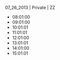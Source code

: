 07_26_2013 | Private | ZZ 
* 08:01:00
* 09:01:00
* 10:01:01
* 11:01:01
* 12:01:00
* 13:01:01
* 14:01:00
* 15:01:01
